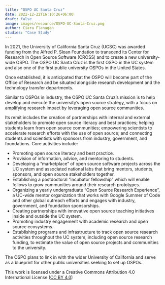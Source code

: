 ```yaml
---
title: "OSPO UC Santa Cruz"
date: 2022-12-22T16:10:26+06:00 
draft: false
image: images/resource/OSPO-UC-Santa-Cruz.png
author: Ciara Flanagan
studies: "Case Study"
---
```


In 2021, the University of California Santa Cruz (UCSC) was awarded funding from the Alfred P. Sloan Foundation to transcend its Center for Research in Open Source Software (CROSS) and to create a new university-wide OSPO. The OSPO UC Santa Cruz is the first OSPO in the UC system and also one of the first public university OSPOs in the United States.

Once established, it is anticipated that the OSPO will become part of the Office of Research and be situated alongside research development and the technology transfer departments.

Similar to OSPOs in industry, the OSPO UC Santa Cruz’s mission is to help develop and execute the university’s open source strategy, with a focus on amplifying research impact by leveraging open source communities.

Its remit includes the creation of partnerships with internal and external stakeholders to promote open source literacy and best practices; helping students learn from open source communities; empowering scientists to accelerate research efforts with the use of open source; and connecting students and scientists with sponsors from industry, government, and foundations.
Core activities include:

- Promoting open source literacy and best practice.
- Provision of information, advice, and mentoring to students.
- Developing a “marketplace” of open source software projects across the UC system and associated national labs that bring mentors, students, sponsors, and open source stakeholders together.
- Establishing a postdoctoral “incubator fellowship” which will enable fellows to grow communities around their research prototypes.
- Organizing a yearly undergraduate “Open Source Research Experience”, a UC-wide mentor organization that works with Google Summer of Code and other global outreach efforts and engages with industry, government, and foundation sponsorships.
- Creating partnerships with innovative open source teaching initiatives inside and outside the UC system.
- Promoting industry engagement with academic research and open source ecosystems.
- Establishing programs and infrastructure to track open source research activities throughout the UC system, including open source research funding, to estimate the value of open source projects and communities to the university.

The OSPO plans to link in with the wider University of California and serve as a blueprint for other public universities seeking to set up OSPOs.

This work is licensed under a Creative Commons Attribution 4.0 International License ([CC BY 4.0](https://creativecommons.org/licenses/by/4.0/))